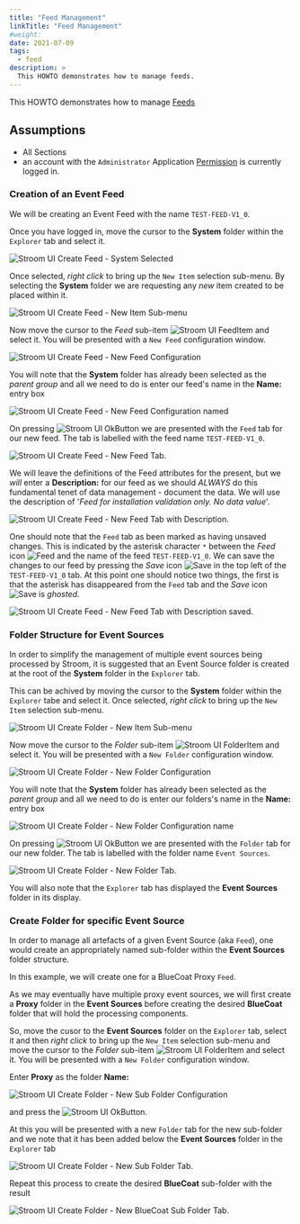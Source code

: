 ```yaml
---
title: "Feed Management"
linkTitle: "Feed Management"
#weight:
date: 2021-07-09
tags:
  - feed
description: >
  This HOWTO demonstrates how to manage feeds.
---
```


This HOWTO demonstrates how to manage
[Feeds](../../user-guide/feeds.md "Stroom Feeds")

## Assumptions
- All Sections
 - an account with the `Administrator` Application [Permission](../../user-guide/roles.md "Stroom Application Permissions") is currently logged in.


### Creation of an Event Feed
We will be creating an Event Feed with the name `TEST-FEED-V1_0`.

Once you have logged in, move the cursor to the **System** folder within the `Explorer` tab and select it.

![Stroom UI Create Feed - System Selected](../resources/UI-CreateFeed-00.png "Stroom UI Create Feed - System selected")

Once selected, _right click_ to bring up the `New Item` selection sub-menu. By selecting the **System** folder we are
requesting any  _new_ item created to be placed within it.

![Stroom UI Create Feed - New Item Sub-menu](../resources/UI-CreateFeed-01.png "Stroom UI Create Feed - New item sub-menu")

Now move the cursor to the _Feed_ sub-item
![Stroom UI FeedItem](../resources/icons/feedItem.png "Stroom UI FeedItem")
and select it. You will be presented with a `New Feed` configuration window.

![Stroom UI Create Feed - New Feed Configuration](../resources/UI-CreateFeed-02.png "Stroom UI Create Feed - New feed configuration window")

You will note that the **System** folder has already been selected as the _parent group_ and all we need to do is enter our feed's name in the **Name:** entry box

![Stroom UI Create Feed - New Feed Configuration named](../resources/UI-CreateFeed-03.png "Stroom UI Create Feed - New feed configuration window enter name")

On pressing
![Stroom UI OkButton](../resources/icons/buttonOk.png "Stroom UI OkButton")
we are presented with the `Feed` tab for our new feed. The tab is labelled with the feed name `TEST-FEED-V1_0`.

![Stroom UI Create Feed - New Feed Tab](../resources/UI-CreateFeed-04.png "Stroom UI Create Feed - New feed tab").

We will leave the definitions of the Feed attributes for the present, but we _will_ enter a **Description:** for our feed
as we should _ALWAYS_ do this fundamental tenet of data management - document the data. We will use
the description of '_Feed for installation validation only. No data value_'.

![Stroom UI Create Feed - New Feed Tab with Description](../resources/UI-CreateFeed-05.png "Stroom UI Create Feed - New feed tab with Description").

One should note that the `Feed` tab as been marked as having unsaved changes. This is indicated by the asterisk
character `*` between the _Feed_ icon ![Feed](../resources/icons/feed.png "Feed") and the name of the feed `TEST-FEED-V1_0`.
We can save the changes to our feed by pressing the _Save_ icon ![Save](../resources/icons/save.png "Save") in
the top left of the `TEST-FEED-V1_0` tab. At this point one should notice two things, the first is that the asterisk
has disappeared from the `Feed` tab and the _Save_ icon ![Save](../resources/icons/save.png "Save") is _ghosted_.

![Stroom UI Create Feed - New Feed Tab with Description saved](../resources/UI-CreateFeed-06.png "Stroom UI Create Feed - New feed tab with description saved").


### Folder Structure for Event Sources
In order to simplify the management of multiple event sources being processed by Stroom, it is suggested that an Event Source folder is created at the root of the **System** folder in the `Explorer` tab.

This can be achived by moving the cursor to the **System** folder within the `Explorer` tabe and select it. Once selected, _right click_ to bring up the `New Item` selection sub-menu.

![Stroom UI Create Folder - New Item Sub-menu](../resources/UI-EventSources-00.png "Stroom UI Create Folder - New item sub-menu")

Now move the cursor to the _Folder_ sub-item
![Stroom UI FolderItem](../resources/icons/folderItem.png "Stroom UI FolderItem")
and select it. You will be presented with a `New Folder` configuration window.

![Stroom UI Create Folder - New Folder Configuration](../resources/UI-EventSources-01.png "Stroom UI Create Folder - New folder configuration window")

You will note that the **System** folder has already been selected as the _parent group_ and all we need to do is enter our folders's name in the **Name:** entry box

![Stroom UI Create Folder - New Folder Configuration name](../resources/UI-EventSources-02.png "Stroom UI Create Folder - New folder configuration window enter name")

On pressing
![Stroom UI OkButton](../resources/icons/buttonOk.png "Stroom UI OkButton")
we are presented with the `Folder` tab for our new folder. The tab is labelled with the folder name `Event Sources`.

![Stroom UI Create Folder - New Folder Tab](../resources/UI-EventSources-03.png "Stroom UI Create Folder - New folder tab").

You will also note that the `Explorer` tab has displayed the **Event Sources** folder in its display.

### Create Folder for specific Event Source
In order to manage all artefacts of a given Event Source (aka `Feed`), one would create an appropriately named sub-folder within the **Event Sources** folder structure.

In this example, we will create one for a BlueCoat Proxy `Feed`.

As we may eventually have multiple proxy event sources, we will first create a **Proxy** folder in the **Event Sources** before creating the desired **BlueCoat** folder that will hold the processing components.

So, move the cusor to the **Event Sources** folder on the `Explorer` tab, select it and then _right click_ to bring up the `New Item` selection sub-menu and move the cursor to the _Folder_ sub-item
![Stroom UI FolderItem](../resources/icons/folderItem.png "Stroom UI FolderItem")
and select it. You will be presented with a `New Folder` configuration window.

Enter **Proxy** as the folder **Name:**

![Stroom UI Create Folder - New Sub Folder Configuration](../resources/UI-EventSources-04.png "Stroom UI Create Folder - New sub folder configuration window")

and press the ![Stroom UI OkButton](../resources/icons/buttonOk.png "Stroom UI OkButton").

At this you will be presented with a new `Folder` tab for the new sub-folder and we note that it has been added below the **Event Sources** folder in the `Explorer` tab

![Stroom UI Create Folder - New Sub Folder Tab](../resources/UI-EventSources-05.png "Stroom UI Create Folder - New sub folder tab").

Repeat this process to create the desired **BlueCoat** sub-folder with the result

![Stroom UI Create Folder - New BlueCoat Sub Folder Tab](../resources/UI-EventSources-06.png "Stroom UI Create Folder - New BlueCoat sub folder tab").
